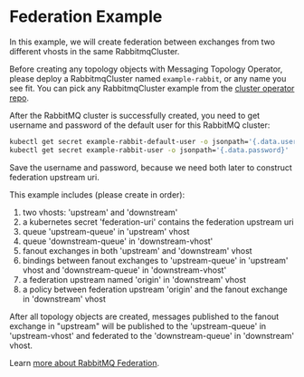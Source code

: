 # Federation Example

In this example, we will create federation between exchanges from two different vhosts in the same RabbitmqCluster.

Before creating any topology objects with Messaging Topology Operator, please deploy a RabbitmqCluster named `example-rabbit`, or any name you see fit.
You can pick any RabbitmqCluster example from the [cluster operator repo](https://github.com/rabbitmq/cluster-operator/blob/main/docs/examples).

After the RabbitMQ cluster is successfully created, you need to get username and password of the default user for this RabbitMQ cluster:

```bash
kubectl get secret example-rabbit-default-user -o jsonpath='{.data.username}' | base64 --decode
kubectl get secret example-rabbit-user -o jsonpath='{.data.password}' | base64 --decode
```
Save the username and password, because we need both later to construct federation upstream uri.

This example includes (please create in order):

1. two vhosts: 'upstream' and 'downstream'
1. a kubernetes secret 'federation-uri' contains the federation upstream uri
1. queue 'upstream-queue' in 'upstream' vhost
1. queue 'downstream-queue' in 'downstream-vhost'
1. fanout exchanges in both 'upstream' and 'downstream' vhost
1. bindings between fanout exchanges to 'upstream-queue' in 'upstream' vhost and 'downstream-queue' in 'downstream-vhost'
1. a federation upstream named 'origin' in 'downstream' vhost
1. a policy between federation upstream 'origin' and the fanout exchange in 'downstream' vhost

After all topology objects are created, messages published to the fanout exchange in "upstream" will be published to the
'upstream-queue' in 'upstream-vhost' and federated to the 'downstream-queue' in 'downstream' vhost.

Learn [more about RabbitMQ Federation](https://www.rabbitmq.com/federation.html).

